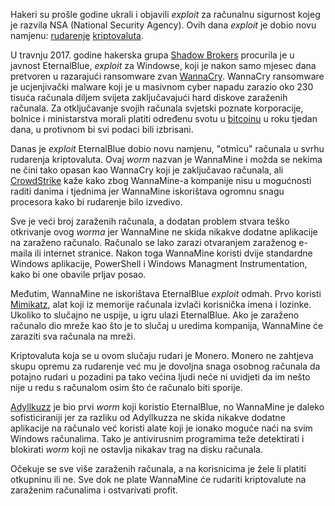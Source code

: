 Hakeri su prošle godine ukrali i objavili _exploit_ za računalnu sigurnost kojeg je razvila NSA (National Security Agency). Ovih dana _exploit_ je dobio novu namjenu: [rudarenje][mine] [kriptovaluta][cc].

U travnju 2017. godine hakerska grupa [Shadow Brokers][sb] procurila je u javnost EternalBlue, _exploit_ za Windowse, koji je nakon samo mjesec dana pretvoren u razarajući ransomware zvan [WannaCry][wc]. WannaCry ransomware je ucjenjivački malware koji je u masivnom cyber napadu zarazio oko 230 tisuća računala diljem svijeta zaključavajući hard diskove zaraženih računala.  Za otključavanje svojih računala svjetski poznate korporacije, bolnice i ministarstva morali platiti određenu svotu u [bitcoinu][btc] u roku tjedan dana, u protivnom bi svi podaci bili izbrisani.

Danas je _exploit_ EternalBlue  dobio novu namjenu, "otmicu" računala u svrhu rudarenja kriptovaluta.  Ovaj _worm_ nazvan je WannaMine i možda se nekima ne čini tako opasan kao WannaCry koji je zaključavao računala, ali [CrowdStrike][cs] kaže kako zbog WannaMine-a kompanije nisu u mogućnosti raditi danima i tjednima jer WannaMine iskorištava ogromnu snagu procesora kako bi rudarenje bilo izvedivo.

Sve je veći broj zaraženih računala, a dodatan problem stvara teško otkrivanje ovog _worma_ jer WannaMine ne skida nikakve dodatne aplikacije na zaraženo računalo. Računalo se lako zarazi otvaranjem zaraženog e-maila ili internet stranice. Nakon toga WannaMine koristi dvije standardne Windows aplikacije, PowerShell i Windows Managment Instrumentation, kako bi one obavile prljav posao.

Međutim, WannaMine ne iskorištava EternalBlue _exploit_ odmah. Prvo koristi [Mimikatz][mimi], alat koji iz memorije računala izvlači  korisnička imena i lozinke. Ukoliko to slučajno ne uspije, u igru ulazi EternalBlue. Ako je zaraženo računalo dio mreže kao što je to slučaj u uredima kompanija, WannaMine će zaraziti sva računala na mreži.

Kriptovaluta koja se u ovom slučaju rudari je Monero. Monero ne zahtjeva skupu opremu za rudarenje već mu je dovoljna snaga osobnog računala da potajno rudari u pozadini pa tako većina ljudi neće ni uvidjeti da im nešto nije u redu s računalom osim što će računalo biti sporije.

[Adyllkuzz][ady] je bio prvi _worm_ koji koristio EternalBlue, no WannaMine je daleko sofisticiraniji jer za razliku od Adyllkuzza ne skida nikakve dodatne aplikacije na računalo već koristi alate koji je ionako moguće naći na svim Windows računalima. Tako je antivirusnim programima teže detektirati i blokirati _worm_ koji ne ostavlja nikakav trag na disku računala. 

Očekuje se sve više zaraženih računala, a na korisnicima je žele li platiti otkupninu ili ne. Sve dok ne plate WannaMine će rudariti kriptovalute na zaraženim računalima i ostvarivati profit.

[mine]: https://bitfalls.com/hr/glossary/#mining
[cc]: https://bitfalls.com/hr/2017/08/20/cryptocurrency/
[btc]: https://bitfalls.com/hr/2017/09/01/send-receive-bitcoin/
[mimi]: https://www.offensive-security.com/metasploit-unleashed/mimikatz/
[cs]: https://www.crowdstrike.com/blog/cryptomining-harmless-nuisance-disruptive-threat/
[sb]: https://motherboard.vice.com/en_us/topic/the-shadow-brokers
[wc]: https://motherboard.vice.com/en_us/article/4xkqqg/a-massive-ransomware-explosion-is-hitting-targets-all-over-the-world
[ady]: https://www.proofpoint.com/us/threat-insight/post/adylkuzz-cryptocurrency-mining-malware-spreading-for-weeks-via-eternalblue-doublepulsar

